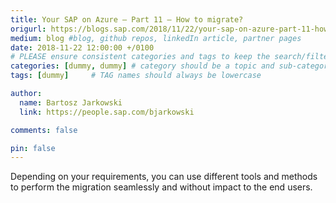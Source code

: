 ```yaml
---
title: Your SAP on Azure – Part 11 – How to migrate?
origurl: https://blogs.sap.com/2018/11/22/your-sap-on-azure-part-11-how-to-migrate/
medium: blog #blog, github repos, linkedIn article, partner pages
date: 2018-11-22 12:00:00 +/0100
# PLEASE ensure consistent categories and tags to keep the search/filtering meaningful!
categories: [dummy, dummy] # category should be a topic and sub-category primary product
tags: [dummy]     # TAG names should always be lowercase

author:
  name: Bartosz Jarkowski
  link: https://people.sap.com/bjarkowski

comments: false

pin: false
---
```

Depending on your requirements, you can use different tools and methods to perform the migration seamlessly and without impact to the end users.
